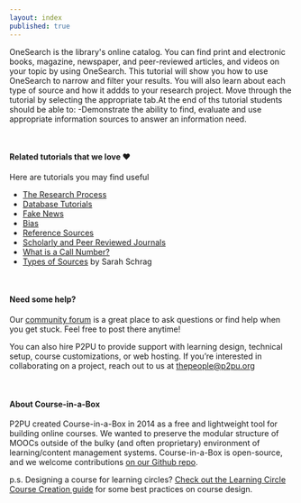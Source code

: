 ```yaml
---
layout: index
published: true
---
```


OneSearch is the library's online catalog. You can find print and electronic books, magazine, newspaper, and peer-reviewed articles, and videos on your topic by using OneSearch. This tutorial will show you how to use OneSearch to narrow and filter your results. You will also learn about each type of source and how it addds to your research project. Move through the tutorial by selecting the appropriate tab.At the end of ths tutorial students should be able to:
-Demonstrate the ability to find, evaluate and use appropriate information sources to answer an information need.


<br> 

#### Related tutorials that we love ❤️
Here are tutorials you may find useful

* [The Research Process](https://lib.taftcollege.edu/LibraryResearchTheProcess)
* [Database Tutorials](https://lib.taftcollege.edu/c.php?g=1251907) 
* [Fake News](https://lib.taftcollege.edu/FakeNews) 
* [Bias](https://lib.taftcollege.edu/c.php?g=861448) 
* [Reference Sources](https://lib.taftcollege.edu/c.php?g=772423) 
* [Scholarly and Peer Reviewed Journals](https://lib.taftcollege.edu/ScholarlyandPeerReviewedJournals) 
* [What is a Call Number?](https://lib.taftcollege.edu/c.php?g=773309) 
* [Types of Sources](https://lib.taftcollege.edu/typesofsources) by Sarah Schrag

<br> 

#### Need some help?
Our [community forum](https://community.p2pu.org/c/tech/course-in-a-box/78) is a great place to ask questions or find help when you get stuck. Feel free to post there anytime!

You can also hire P2PU to provide support with learning design, technical setup, course customizations, or web hosting. If you’re interested in collaborating on a project, reach out to us at thepeople@p2pu.org

<br> 

#### About Course-in-a-Box

P2PU created Course-in-a-Box in 2014 as a free and lightweight tool for building online courses. We wanted to preserve the modular structure of MOOCs outside of the bulky (and often proprietary) environment of learning/content management systems. Course-in-a-Box is open-source, and we welcome contributions [on our Github repo](https://github.com/p2pu/course-in-a-box).

p.s. Designing a course for learning circles? [Check out the Learning Circle Course Creation guide](https://docs.p2pu.org/courses/creating-courses) for some best practices on course design.
